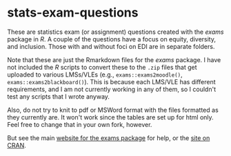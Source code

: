 # stats-exam-questions

These are statistics exam (or assignment) questions created with the *exams* package in *R*. A couple of the questions have a focus on equity, diversity, and inclusion. Those with and without foci on EDI are in separate folders.

Note that these are just the Rmarkdown files for the *exams* package. I have not included the *R* scripts to convert these to the `.zip` files that get uploaded to various LMSs/VLEs (e.g., `exams::exams2moodle()`, `exams::exams2blackboard()`). This is because each LMS/VLE has different requirements, and I am not currently working in any of them, so I couldn't test any scripts that I wrote anyway.

Also, do not try to knit to pdf or MSWord format with the files formatted as they currently are. It won't work since the tables are set up for html only. Feel free to change that in your own fork, however.

But see the main [website for the exams package](https://www.r-exams.org/) for help, or the [site on CRAN](https://cran.r-project.org/web/packages/exams/index.html).
